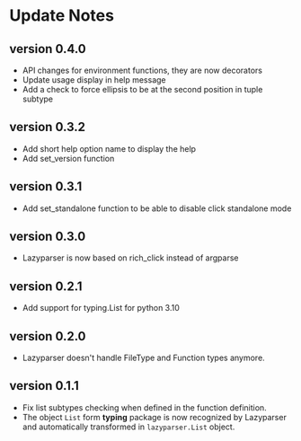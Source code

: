# Update Notes

## version 0.4.0

* API changes for environment functions, they are now decorators
* Update usage display in help message
* Add a check to force ellipsis to be at the second position in tuple subtype

## version 0.3.2

* Add short help option name to display the help
* Add set_version function

## version 0.3.1

* Add set_standalone function to be able to disable click standalone mode

## version 0.3.0

* Lazyparser is now based on rich_click instead of argparse

## version 0.2.1

* Add support for typing.List for python 3.10

## version 0.2.0

* Lazyparser doesn't handle FileType and Function types anymore.

## version 0.1.1

* Fix list subtypes checking when defined in the function definition.
* The object `List` form **typing** package is now recognized by Lazyparser and automatically transformed in ``lazyparser.List`` object.

